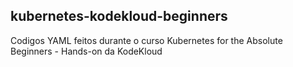 ## kubernetes-kodekloud-beginners

Codigos YAML feitos durante o curso Kubernetes for the Absolute Beginners - Hands-on da KodeKloud
